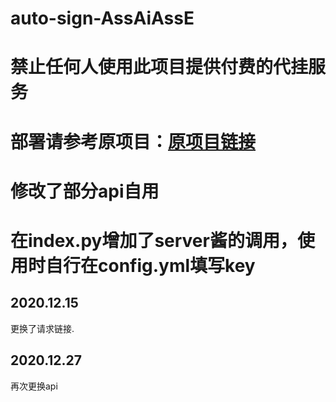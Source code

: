 # auto-sign-AssAiAssE

# 禁止任何人使用此项目提供付费的代挂服务

# 部署请参考原项目：<a href='https://github.com/ZimoLoveShuang/auto-sign'>原项目链接</a>

# 修改了部分api自用

# 在index.py增加了server酱的调用，使用时自行在config.yml填写key

## 2020.12.15
更换了请求链接.

## 2020.12.27
再次更换api